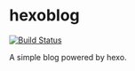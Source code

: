 # hexoblog

[![Build Status](https://travis-ci.org/ultranal/hexoblog.svg?branch=master)](https://travis-ci.org/ultranal/hexoblog)

A simple blog powered by hexo.
